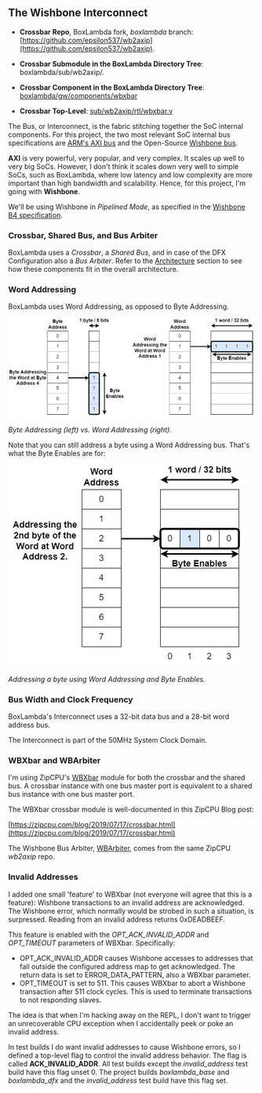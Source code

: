 ## The Wishbone Interconnect

- **Crossbar Repo**, BoxLambda fork, *boxlambda* branch: 
  [https://github.com/epsilon537/wb2axip](https://github.com/epsilon537/wb2axip).

- **Crossbar Submodule in the BoxLambda Directory Tree**: 
  boxlambda/sub/wb2axip/.

- **Crossbar Component in the BoxLambda Directory Tree**: 
  [boxlambda/gw/components/wbxbar](https://github.com/epsilon537/boxlambda/tree/master/gw/components/wbxbar)

- **Crossbar Top-Level**:
[sub/wb2axip/rtl/wbxbar.v](https://github.com/epsilon537/wb2axip/blob/boxlambda/rtl/wbxbar.v)

The Bus, or Interconnect, is the fabric stitching together the SoC internal components. For this project, the two most relevant SoC internal bus specifications are [ARM's AXI bus](https://developer.arm.com/documentation/ihi0022/latest) and the Open-Source [Wishbone bus](https://wishbone-interconnect.readthedocs.io/en/latest/).

**AXI** is very powerful, very popular, and very complex. It scales up well to very big SoCs. However, I don't think it scales down very well to simple SoCs, such as BoxLambda, where low latency and low complexity are more important than high bandwidth and scalability. Hence, for this project, I'm going with **Wishbone**. 

We'll be using Wishbone in *Pipelined Mode*, as specified in the [Wishbone B4 specification](https://github.com/fossi-foundation/wishbone/blob/master/documents/spec/wbspec_b4.pdf).

### Crossbar, Shared Bus, and Bus Arbiter

BoxLambda uses a *Crossbar*, a *Shared Bus*, and in case of the DFX Configuration also a *Bus Arbiter*. Refer to the [Architecture](architecture.md#architecture) section to see how these components fit in the overall architecture.

### Word Addressing

BoxLambda uses Word Addressing, as opposed to Byte Addressing.

![Byte vs. Word Addressing.](assets/byte_vs_word_addressing.png)

*Byte Addressing (left) vs. Word Addressing (right).*

Note that you can still address a byte using a Word Addressing bus. That's what the Byte Enables are for:

![Word Addressing a byte with byte enables.](assets/addressing_a_byte_w_byte_enables.png)

*Addressing a byte using Word Addressing and Byte Enables.*

### Bus Width and Clock Frequency

BoxLambda's Interconnect uses a 32-bit data bus and a 28-bit word address bus. 

The Interconnect is part of the 50MHz System Clock Domain.

### WBXbar and WBArbiter

I'm using ZipCPU's [WBXbar](https://github.com/epsilon537/wb2axip/blob/boxlambda/rtl/wbxbar.v) module for both the crossbar and the shared bus. A crossbar instance with one bus master port is equivalent to a shared bus instance with one bus master port.

The WBXbar crossbar module is well-documented in this ZipCPU Blog post:

[https://zipcpu.com/blog/2019/07/17/crossbar.html](https://zipcpu.com/blog/2019/07/17/crossbar.html)

The Wishbone Bus Arbiter, [WBArbiter](https://github.com/epsilon537/wb2axip/blob/boxlambda/rtl/wbarbiter.v), comes from the same ZipCPU *wb2axip* repo.

### Invalid Addresses

I added one small 'feature' to WBXbar (not everyone will agree that this is a feature): Wishbone transactions to an invalid address are acknowledged. The Wishbone error, which normally would be strobed in such a situation, is surpressed. Reading from an invalid address returns 0xDEADBEEF.

This feature is enabled with the *OPT_ACK_INVALID_ADDR* and *OPT_TIMEOUT* parameters of WBXbar. Specifically:

- OPT_ACK_INVALID_ADDR causes Wishbone accesses to addresses that fall outside the configured address map to get acknowledged. The return data is set to ERROR_DATA_PATTERN, also a WBXbar parameter.
- OPT_TIMEOUT is set to 511. This causes WBXbar to abort a Wishbone transaction after 511 clock cycles. This is used to terminate transactions to not responding slaves.

The idea is that when I'm hacking away on the REPL, I don't want to trigger an unrecoverable CPU exception when I accidentally peek or poke an invalid address.

In test builds I do want invalid addresses to cause Wishbone errors, so I defined a top-level flag to control the invalid address behavior. The flag is called **ACK_INVALID_ADDR**. All test builds except the *invalid_address* test build have this flag unset 0. The project builds *boxlambda_base* and *boxlambda_dfx* and the *invalid_address* test build have this flag set.


